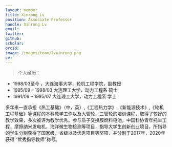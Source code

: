 ```yaml
---
layout: member
title: Xinrong Lv
position: Associate Professor
handle: Xinrong Lv
email: 
twitter: 
github: 
scholar:
orcid: 
image: /images/team/lvxinrong.png
cv: 
---
```


> 个人经历：

- 1998/03至今 ，大连海事大学，轮机工程学院，副教授
- 1995/09 – 1998/03  大连理工大学，动力工程系   硕士
- 1991/09 – 1995/07  大连理工大学，动力工程系  学士
   
    
多年来一直承担《热工基础》（中，英）,《工程热力学》,《新能源技术》,《轮机工程基础》等课程的本科教学工作以及大管轮，三管轮的培训课程，取得了较好的教学效果，多次被评为教学优秀。参与质子交换膜燃料电池，中国科协青年托举工程，摩擦纳米发电机，海洋微生物检测等项目，指导大学生创新创业项目，所指导的学生分别获得了国家级，省级以及优秀项目等奖项，并分别于2017年，2020年获得 “优秀指导教师”称号。
